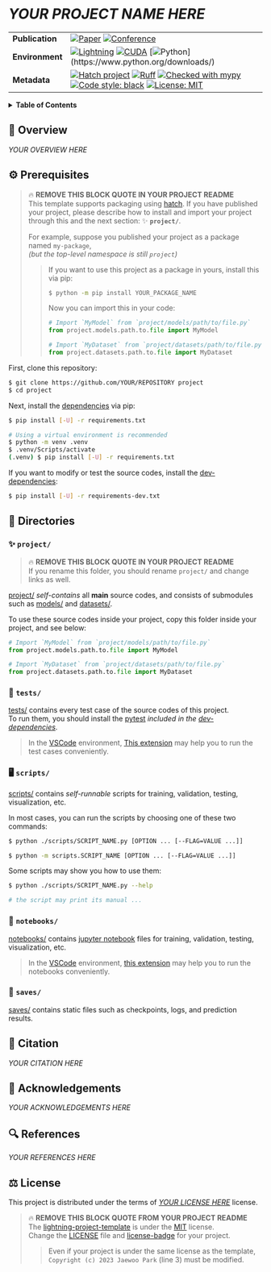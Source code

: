 # ***YOUR PROJECT NAME HERE***



<!-- [              MARKDOWN BADGES              ] -->

|||
|---|---|
|**Publication**| [![Paper](http://img.shields.io/badge/paper-arXiv.0000.0000-B31B1B.svg)](https://www.arXiv.org/abs/0000.0000) [![Conference](http://img.shields.io/badge/conference-year-4b44ce.svg)]() |
|**Environment**| [![Lightning](https://img.shields.io/badge/-Lightning%202.0+-792ee5?logo=pytorchlightning&logoColor=white)](https://github.com/Lightning-AI/lightning) [![CUDA](https://img.shields.io/badge/CUDA-11.7-76B900.svg)](https://developer.nvidia.com/cuda-toolkit) [![Python](https://img.shields.io/badge/python-3.10+-blue.svg?)](https://www.python.org/downloads/)|
|**Metadata**| [![Hatch project](https://img.shields.io/badge/%F0%9F%A5%9A-Hatch-4051b5.svg)](https://github.com/pypa/hatch) [![Ruff](https://img.shields.io/endpoint?url=https://raw.githubusercontent.com/charliermarsh/ruff/main/assets/badge/v2.json)](https://github.com/astral-sh/ruff) [![Checked with mypy](https://www.mypy-lang.org/static/mypy_badge.svg)](https://mypy-lang.org/) [![Code style: black](https://img.shields.io/badge/code%20style-black-000000.svg)](https://github.com/psf/black) [![License: MIT](https://img.shields.io/badge/License-MIT-yellow.svg)](https://opensource.org/licenses/MIT) |

<!-- [                    END                    ] -->



<!-- [             TABLE OF CONTENTS             ] -->

<details>
<summary><strong>Table of Contents</strong></summary>

- [:wave: **Overview**](#wave-overview)
- [:gear: **Prerequisites**](#gear-prerequisites)
- [:file_folder: **Directories**](#file_folder-directories)  
    - [:sparkles: **project/**](#sparkles-project)
    - [:test_tube: **tests/**](#test_tube-tests)
    - [:desktop_computer: **scripts/**](#desktop_computer-scripts)
    - [:ledger: **notebooks/**](#ledger-notebooks)
    - [:floppy_disk: **saves/**](#floppy_disk-saves)
- [:scroll: **Citation**](#scroll-citation)
- [:pray: **Aknowledgements**](#pray-acknowledgements)
- [:mag: **References**](#mag-references)  
- [:balance_scale: **License**](#balance_scale-license)  

</details>

<!-- [                    END                    ] -->



## :wave: **Overview**

*YOUR OVERVIEW HERE*

## :gear: **Prerequisites**

<!-- (   REMOVE THIS FROM YOUR PROJECT README    ) -->

> :fire: **REMOVE THIS BLOCK QUOTE IN YOUR PROJECT README**  
> This template supports packaging using [hatch]. If you have published your project, please describe how to install and import your project through this and the next section: :sparkles: **`project/`**.  
>  
> For example, suppose you published your project as a package named `my-package`,  
> *(but the top-level namespace is still `project`)*
>   
>> If you want to use this project as a package in yours, install this via pip:
>> ```bash
>> $ python -m pip install YOUR_PACKAGE_NAME
>> ```
>>  
>> Now you can import this in your code:
>> ``` python
>> # Import `MyModel` from `project/models/path/to/file.py`
>> from project.models.path.to.file import MyModel
>> 
>> # Import `MyDataset` from `project/datasets/path/to/file.py`
>> from project.datasets.path.to.file import MyDataset
>> ```

[hatch]: https://github.com/pypa/hatch

<!-- (                    END                    ) -->


First, clone this repository:

```bash
$ git clone https://github.com/YOUR/REPOSITORY project
$ cd project
```

Next, install the [dependencies] via pip:

```bash
$ pip install [-U] -r requirements.txt

# Using a virtual environment is recommended
$ python -m venv .venv
$ .venv/Scripts/activate
(.venv) $ pip install [-U] -r requirements.txt
```

If you want to modify or test the source codes, install the [dev-dependencies]:

```bash
$ pip install [-U] -r requirements-dev.txt
```

[dependencies]: ./requirements.txt
[dev-dependencies]: ./requirements-dev.txt

## :file_folder: **Directories**

### :sparkles: `project/`

> :fire: **REMOVE THIS BLOCK QUOTE IN YOUR PROJECT README**  
> If you rename this folder, you should rename `project/` and change links as well.

[project/] *self-contains* all **main** source codes, and consists of submodules such as [models/] and [datasets/].

To use these source codes inside your project, copy this folder inside your project, and see below:

```python
# Import `MyModel` from `project/models/path/to/file.py`
from project.models.path.to.file import MyModel

# Import `MyDataset` from `project/datasets/path/to/file.py`
from project.datasets.path.to.file import MyDataset
```

[project/]: ./project/
[models/]: ./project/models
[datasets/]: ./project/datasets/

### :test_tube: `tests/`

[tests/] contains every test case of the source codes of this project.  
To run them, you should install the [pytest][pytest-url] *included in the [dev-dependencies]*.  
> In the [VSCode][vscode-url] environment, [This extension][extension-test-url] may help you to run the test cases conveniently.

[tests/]: ./tests/
[pytest-url]: https://docs.pytest.org/en/latest/
[vscode-url]: https://code.visualstudio.com/
[extension-test-url]: https://marketplace.visualstudio.com/items?itemName=LittleFoxTeam.vscode-python-test-adapter

### :desktop_computer: `scripts/`

[scripts/] contains *self-runnable* scripts for  training, validation, testing, visualization, etc.  

In most cases, you can run the scripts by choosing one of these two commands:

```bash
$ python ./scripts/SCRIPT_NAME.py [OPTION ... [--FLAG=VALUE ...]]

$ python -m scripts.SCRIPT_NAME [OPTION ... [--FLAG=VALUE ...]]
```

Some scripts may show you how to use them:

```bash
$ python ./scripts/SCRIPT_NAME.py --help

# the script may print its manual ...
```

[scripts/]: ./scripts/

### :ledger: `notebooks/`

[notebooks/] contains [jupyter notebook][jupyter-url] files for training, validation, testing, visualization, etc.  
> In the [VSCode][vscode-url] environment, [this extension][extension-jupyter-url] may help you to run the notebooks conveniently.

[notebooks/]: ./notebooks/
[jupyter-url]: https://jupyter.org/
[vscode-url]: https://code.visualstudio.com/
[extension-jupyter-url]: https://marketplace.visualstudio.com/items?itemName=ms-toolsai.jupyter

### :floppy_disk: `saves/`

[saves/] contains static files such as checkpoints, logs, and prediction results.  

[saves/]: ./saves/

## :scroll: **Citation**

*YOUR CITATION HERE*

## :pray: **Acknowledgements**

*YOUR ACKNOWLEDGEMENTS HERE*

## :mag: **References**

*YOUR REFERENCES HERE*

## :balance_scale: **License**

This project is distributed under the terms of [*YOUR LICENSE HERE*](./LICENSE) license.  

<!-- (   REMOVE THIS FROM YOUR PROJECT README    ) -->

> :fire: **REMOVE THIS BLOCK QUOTE FROM YOUR PROJECT README**    
> The [lightning-project-template] is under the [MIT] license.  
> Change the [LICENSE](./LICENSE) file and [license-badge] for your project.
>> Even if your project is under the same license as the template,  
>> `Copyright (c) 2023 Jaewoo Park` (line 3) must be modified.

[lightning-project-template]: https://github.com/kaparoo/lightning-project-template
[MIT]: https://opensource.org/licenses/MIT
[license-badge]: https://gist.github.com/lukas-h/2a5d00690736b4c3a7ba

<!-- (                    END                    ) -->